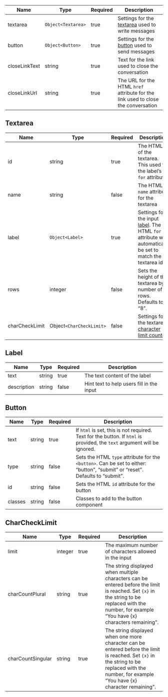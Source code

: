 | Name          | Type               | Required | Description                                                                       |
| ------------- | ------------------ | -------- | --------------------------------------------------------------------------------- |
| textarea      | `Object<Textarea>` | true     | Settings for the [textarea](#textarea) used to write messages                     |
| button        | `Object<Button>`   | true     | Settings for the [button](#button) used to send messages                          |
| closeLinkText | string             | true     | Text for the link used to close the conversation                                  |
| closeLinkUrl  | string             | true     | The URL for the HTML `href` attribute for the link used to close the conversation |

## Textarea

| Name           | Type                     | Required | Description                                                                                                          |
| -------------- | ------------------------ | -------- | -------------------------------------------------------------------------------------------------------------------- |
| id             | string                   | true     | The HTML `id` of the textarea. This used for the label’s `for` attribute.                                            |
| name           | string                   | false    | The HTML `name` attribute for the textarea                                                                           |
| label          | `Object<Label>`          | true     | Settings for the input [label](#label). The HTML `for` attribute will automatically be set to match the textarea id. |
| rows           | integer                  | false    | Sets the height of the textarea by number of rows. Defaults to “8”.                                                  |
| charCheckLimit | Object`<CharCheckLimit>` | false    | Settings for the textarea [character limit counter](#charchecklimit)                                                 |

## Label

| Name        | Type   | Required | Description                               |
| ----------- | ------ | -------- | ----------------------------------------- |
| text        | string | true     | The text content of the label             |
| description | string | false    | Hint text to help users fill in the input |

## Button

| Name    | Type   | Required | Description                                                                                                                   |
| ------- | ------ | -------- | ----------------------------------------------------------------------------------------------------------------------------- |
| text    | string | true     | If `html` is set, this is not required. Text for the button. If `html` is provided, the `text` argument will be ignored.      |
| type    | string | false    | Sets the HTML `type` attribute for the `<button>`. Can be set to either: “button”, “submit” or “reset”. Defaults to “submit”. |
| id      | string | false    | Sets the HTML `id` attribute for the button                                                                                   |
| classes | string | false    | Classes to add to the button component                                                                                        |

## CharCheckLimit

| Name              | Type    | Required | Description                                                                                                                                                                                        |
| ----------------- | ------- | -------- | -------------------------------------------------------------------------------------------------------------------------------------------------------------------------------------------------- |
| limit             | integer | true     | The maximum number of characters allowed in the input                                                                                                                                              |
| charCountPlural   | string  | true     | The string displayed when multiple characters can be entered before the limit is reached. Set `{x}` in the string to be replaced with the number, for example “You have {x} characters remaining”. |
| charCountSingular | string  | true     | The string displayed when one more character can be entered before the limit is reached. Set `{x}` in the string to be replaced with the number, for example “You have {x} character remaining”.   |
